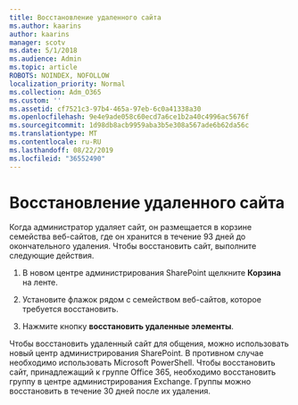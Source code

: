 ```yaml
---
title: Восстановление удаленного сайта
ms.author: kaarins
author: kaarins
manager: scotv
ms.date: 5/1/2018
ms.audience: Admin
ms.topic: article
ROBOTS: NOINDEX, NOFOLLOW
localization_priority: Normal
ms.collection: Adm_O365
ms.custom: ''
ms.assetid: cf7521c3-97b4-465a-97eb-6c0a41338a30
ms.openlocfilehash: 9e4e9ade058c60ecd7a6ce1b2a40c4996ac5676f
ms.sourcegitcommit: 1d98db8acb9959aba3b5e308a567ade6b62da56c
ms.translationtype: MT
ms.contentlocale: ru-RU
ms.lasthandoff: 08/22/2019
ms.locfileid: "36552490"
---
```

# <a name="restore-a-deleted-site"></a>Восстановление удаленного сайта

Когда администратор удаляет сайт, он размещается в корзине семейства веб-сайтов, где он хранится в течение 93 дней до окончательного удаления. Чтобы восстановить сайт, выполните следующие действия.
  
1. В новом центре администрирования SharePoint щелкните **Корзина** на ленте. 
    
2. Установите флажок рядом с семейством веб-сайтов, которое требуется восстановить.
    
3. Нажмите кнопку **восстановить удаленные элементы**.
    
Чтобы восстановить удаленный сайт для общения, можно использовать новый центр администрирования SharePoint. В противном случае необходимо использовать Microsoft PowerShell. Чтобы восстановить сайт, принадлежащий к группе Office 365, необходимо восстановить группу в центре администрирования Exchange. Группы можно восстановить в течение 30 дней после их удаления.
  

